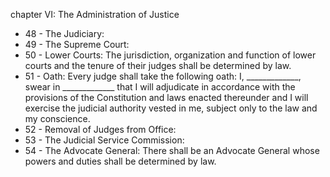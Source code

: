 chapter VI: The Administration of Justice

<ul>
			<li>48 - The Judiciary: <ul>
			</ul></li>			<li>49 - The Supreme Court: <ul>
			</ul></li>			<li>50 - Lower Courts: The jurisdiction, organization and function of lower courts and the tenure of their judges shall be determined by law.<ul>
			</ul></li>			<li>51 - Oath: Every judge shall take the following oath:
I, _____________, swear in _____________ that I will adjudicate in accordance with the provisions of the Constitution and laws enacted thereunder and I will exercise the judicial authority vested in me, subject only to the law and my conscience.<ul>
			</ul></li>			<li>52 - Removal of Judges from Office: <ul>
			</ul></li>			<li>53 - The Judicial Service Commission: <ul>
			</ul></li>			<li>54 - The Advocate General: There shall be an Advocate General whose powers and duties shall be determined by law.<ul>
			</ul></li></ul>